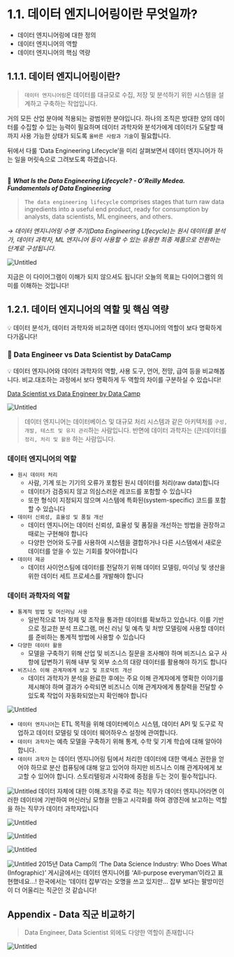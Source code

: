 # 1.1. 데이터 엔지니어링이란 무엇일까?

- 데이터 엔지니어링에 대한 정의
- 데이터 엔지니어의 역할
- 데이터 엔지니어의 핵심 역량

## 1.1.1. 데이터 엔지니어링이란?

> `데이터 엔지니어링`은 데이터를 대규모로 수집, 저장 및 분석하기 위한 시스템을 설계하고 구축하는 작업입니다.

거의 모든 산업 분야에 적용되는 광범위한 분야입니다. 하나의 조직은 방대한 양의 데이터를 수집할 수 있는 능력이 필요하며 데이터 과학자와 분석가에게 데이터가 도달할 때까지 사용 가능한 상태가 되도록 `올바른 사람과 기술`이 필요합니다.

뒤에서 다룰 ‘Data Engineering Lifecycle’을 미리 살펴보면서 데이터 엔지니어가 하는 일을 머릿속으로 그려보도록 하겠습니다.
<br></br>

📌 ***What Is the Data Engineering Lifecycle? - O’Reilly Medea. Fundamentals of Data Engineering***
> `The data engineering lifecycle` comprises stages that turn raw data ingredients into a useful end product, ready for consumption by analysts, data scientists, ML engineers, and others.
> 

*→ 데이터 엔지니어링 수명 주기(Data Engineering LIfecycle)는 원시 데이터를 분석가, 데이터 과학자, ML 엔지니어 등이 사용할 수 있는 유용한 최종 제품으로 전환하는 단계로 구성됩니다.*

![Untitled](./images/1.1_data_engineering_life_cycle.png)

지금은 이 다이어그램이 이해가 되지 않으셔도 됩니다! 오늘의 목표는 다이어그램의 의미를 이해하는 것입니다!

## 1.2.1. 데이터 엔지니어의 역할 및 핵심 역량

<aside>
💡 데이터 분석가, 데이터 과학자와 비교하면 데이터 엔지니어의 역할이 보다 명확하게 다가옵니다!

</aside>

### 📌 Data Engineer vs Data Scientist by DataCamp

<aside>
💡 데이터 엔지니어와 데이터 과학자의 역할, 사용 도구, 언어, 전망, 급여 등을 비교해봅니다.
비교.대조하는 과정에서 보다 명확하게 두 역할의 차이를 구분하실 수 있습니다!

</aside>

[Data Scientist vs Data Engineer by Data Camp](https://www.datacamp.com/blog/data-scientist-vs-data-engineer)

![Untitled](./images/1.1_comparison_data_scientist_and_data_engineer.png)

> 데이터 엔지니어는 데이터베이스 및 대규모 처리 시스템과 같은 아키텍처를 `구성, 개발, 테스트 및 유지 관리`하는 사람입니다. 반면에 데이터 과학자는 (큰)데이터를 `정리, 처리 및 활용` 하는 사람입니다.
> 

### 데이터 엔지니어의 역할

- `원시 데이터 처리`
    - 사람, 기계 또는 기기의 오류가 포함된 원시 데이터를 처리(raw data)합니다
    - 데이터가 검증되지 않고 의심스러운 레코드를 포함할 수 있습니다
    - 또한 형식이 지정되지 않으며 시스템에 특화된(system-specific) 코드를 포함할 수 있습니다
- `데이터 신뢰성, 효율성 및 품질 개선`
    - 데이터 엔지니어는 데이터 신뢰성, 효율성 및 품질을 개선하는 방법을 권장하고 때로는 구현해야 합니다
    - 다양한 언어와 도구를 사용하여 시스템을 결합하거나 다른 시스템에서 새로운 데이터를 얻을 수 있는 기회를 찾아야합니다
- `데이터 제공`
    - 데이터 사이언스팀에 데이터를 전달하기 위해 데이터 모델링, 마이닝 및 생산을 위한 데이터 세트 프로세스를 개발해야 합니다

### 데이터 과학자의 역할

- `통계적 방법 및 머신러닝 사용`
    - 일반적으로 1차 정제 및 조작을 통과한 데이터를 확보하고 있습니다. 이를 기반으로 정교한 분석 프로그램, 머신 러닝 및 예측 및 처방 모델링에 사용할 데이터를 준비하는 통계적 방법에 사용할 수 있습니다
- `다양한 데이터 활용`
    - 모델을 구축하기 위해 산업 및 비즈니스 질문을 조사해야 하며 비즈니스 요구 사항에 답변하기 위해 내부 및 외부 소스의 대량 데이터를 활용해야 하기도 합니다
- `비즈니스 이해 관계자에게 보고 및 프로덕트 개선`
    - 데이터 과학자가 분석을 완료한 후에는 주요 이해 관계자에게 명확한 이야기를 제시해야 하며 결과가 수락되면 비즈니스 이해 관계자에게 통찰력을 전달할 수 있도록 작업이 자동화되었는지 확인해야 합니다

![Untitled](./images/1.1_responsibilities.png)

- `데이터 엔지니어`는 ETL 목적을 위해 데이터베이스 시스템, 데이터 API 및 도구로 작업하고 데이터 모델링 및 데이터 웨어하우스 설정에 관여합니다.
- `데이터 과학자`는 예측 모델을 구축하기 위해 통계, 수학 및 기계 학습에 대해 알아야 합니다.
- `데이터 과학자` 는 데이터 엔지니어링 팀에서 처리한 데이터에 대한 액세스 권한을 얻어야 하므로 분산 컴퓨팅에 대해 알고 있어야 하지만 비즈니스 이해 관계자에게 보고할 수 있어야 합니다. 스토리텔링과 시각화에 중점을 두는 것이 필수적입니다.

![Untitled](./images/1.1_data_science_workflow.png)
데이터 자체에 대한 이해.조작을 주로 하는 직무가 데이터 엔지니어라면 이러한 데이터에 기반하여 머신러닝 모형을 만들고 시각화를 하여 경영진에 보고하는 역할을 하는 직무가 데이터 과학자입니다

![Untitled](./images/1.1_languages_tools_software.png)

![Untitled](./images/1.1_data_engineer_scientist_background.png)

![Untitled](./images/1.1_job_outlook_in_the_usa.png)

![Untitled](./images/1.1_data_engineer_infographic.png)
2015년 Data Camp의 ‘The Data Science Industry: Who Does What (Infographic)’ 게시글에서는 데이터 엔지니어를 ‘All-purpose everyman’이라고 표현했네요…! 한국에서는 ‘데이터 잡부’라는 오명을 쓰고 있지만… 잡부 보다는 팔방미인이 더 어울리는 직군인 것 같습니다!


## Appendix - Data 직군 비교하기 
> Data Engineer, Data Scientist 외에도 다양한 역할이 존재합니다
> 
![Untitled](./images/1.1_comparing_data_management_roles.png)
 

<script src="https://utteranc.es/client.js"
        repo="ehddnr301/data-engineering-for-everybody"
        issue-term="pathname"
        label="comments"
        theme="preferred-color-scheme"
        crossorigin="anonymous"
        async>
</script>